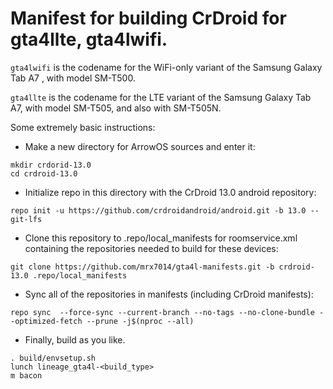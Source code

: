 # Manifest for building CrDroid for gta4llte, gta4lwifi.

`gta4lwifi` is the codename for the WiFi-only variant of the Samsung Galaxy Tab A7 , with model SM-T500.

`gta4llte` is the codename for the LTE variant of the Samsung Galaxy Tab A7, with model SM-T505, and also with SM-T505N.

Some extremely basic instructions:
- Make a new directory for ArrowOS sources and enter it:
```
mkdir crdorid-13.0
cd crdroid-13.0
```

- Initialize repo in this directory with the CrDroid 13.0 android repository:
```
repo init -u https://github.com/crdroidandroid/android.git -b 13.0 --git-lfs
```

- Clone this repository to .repo/local_manifests for roomservice.xml containing the repositories needed to build for these devices:
```
git clone https://github.com/mrx7014/gta4l-manifests.git -b crdroid-13.0 .repo/local_manifests
```

- Sync all of the repositories in manifests (including CrDroid manifests):
```
repo sync  --force-sync --current-branch --no-tags --no-clone-bundle --optimized-fetch --prune -j$(nproc --all)
```

- Finally, build as you like.
```
. build/envsetup.sh
lunch lineage_gta4l-<build_type>
m bacon
```
